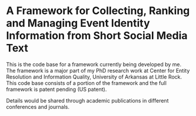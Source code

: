# A Framework for Collecting, Ranking and Managing Event Identity Information from Short Social Media Text

This is the code base for a framework currently being developed by me. The framework is a major part of my PhD research work at Center for Entity Resolution and Information Quality, University of Arkansas at Little Rock. This code base consists of a portion of the framework and the full framework is patent pending (US patent).

Details would be shared through academic publications in different conferences and journals.

